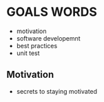 # GOALS WORDS

- motivation
- software developemnt
- best practices
- unit test

## Motivation
- secrets to staying motivated